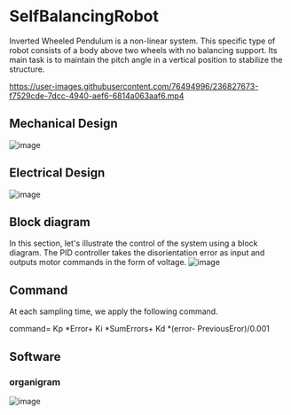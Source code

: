 # SelfBalancingRobot
Inverted Wheeled Pendulum is a non-linear system. This specific type of robot consists of a body above two wheels with no balancing support. Its main task is to maintain the pitch angle in a vertical position to stabilize the structure.



https://user-images.githubusercontent.com/76494996/236827673-f7529cde-7dcc-4940-aef6-6814a063aaf6.mp4



## Mechanical Design

![image](https://user-images.githubusercontent.com/76494996/236623901-3da85d5c-4583-4d80-a1b7-4c641038be7b.png)

## Electrical Design

![image](https://user-images.githubusercontent.com/76494996/236624001-a28dfd74-f443-4a09-874f-73b266476c49.png)

## Block diagram
In this section, let's illustrate the control of the system using a block diagram. The PID controller takes the disorientation error as input and outputs motor commands in the form of voltage. 
![image](https://user-images.githubusercontent.com/76494996/236623743-f255892b-7b23-4f52-a72e-f2d0089e9203.png)

## Command
At each sampling time, we apply the following command.

command= Kp *Error+ Ki *SumErrors+ Kd *(error- PreviousEror)/0.001

## Software
### organigram 
![image](https://user-images.githubusercontent.com/76494996/236624154-d7db1fd9-a0a3-442a-9146-317fbf71e082.png)
